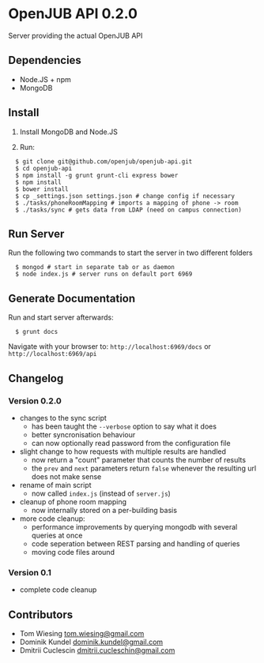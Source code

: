 # OpenJUB API 0.2.0

Server providing the actual OpenJUB API

## Dependencies
- Node.JS + npm
- MongoDB

## Install

1. Install MongoDB and Node.JS

2. Run:

```
  $ git clone git@github.com/openjub/openjub-api.git
  $ cd openjub-api
  $ npm install -g grunt grunt-cli express bower
  $ npm install
  $ bower install
  $ cp _settings.json settings.json # change config if necessary
  $ ./tasks/phoneRoomMapping # imports a mapping of phone -> room
  $ ./tasks/sync # gets data from LDAP (need on campus connection)
```

## Run Server

Run the following two commands to start the server in two different folders

```
  $ mongod # start in separate tab or as daemon
  $ node index.js # server runs on default port 6969
```

## Generate Documentation

Run and start server afterwards:

```
  $ grunt docs
```

Navigate with your browser to: `http://localhost:6969/docs` or `http://localhost:6969/api`

## Changelog
### Version 0.2.0
* changes to the sync script
  * has been taught the ```--verbose``` option to say what it does
  * better syncronisation behaviour
  * can now optionally read password from the configuration file
* slight change to how requests with multiple results are handled
  * now return a "count" parameter that counts the number of results
  * the ```prev``` and ```next``` parameters return ```false``` whenever the resulting url does not make sense
* rename of main script
  * now called ```index.js``` (instead of ```server.js```)
* cleanup of phone room mapping
  * now internally stored on a per-building basis
* more code cleanup:
  * performance improvements by querying mongodb with several queries at once
  * code seperation between REST parsing and handling of queries
  * moving code files around

### Version 0.1
* complete code cleanup

## Contributors
- Tom Wiesing <tom.wiesing@gmail.com>
- Dominik Kundel <dominik.kundel@gmail.com>
- Dmitrii Cuclescin <dmitrii.cucleschin@gmail.com>
